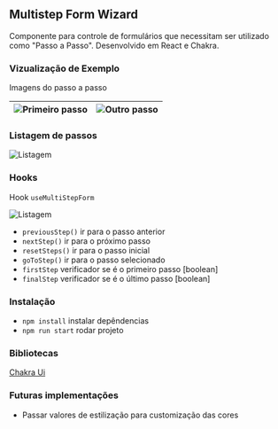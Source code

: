 ## Multistep Form Wizard

Componente para controle de formulários que necessitam ser utilizado como "Passo a Passo". Desenvolvido em React e Chakra.

### Vizualização de Exemplo

Imagens do passo a passo

| ![Primeiro passo](https://github.com/ericut/multistepform.io/blob/master/.doc/imgs/step1.png) | ![Outro passo](https://github.com/ericut/multistepform.io/blob/master/.doc/imgs/step2.png) |
| ------------------------------------------------------------------------------------------ | --------------------------------------------------------------------------------------- |

### Listagem de passos

![Listagem](https://github.com/ericut/multistepform.io/blob/master/.doc/imgs/stepslist.png)

### Hooks

Hook `useMultiStepForm`

![Listagem](https://github.com/ericut/multistepform.io/blob/master/.doc/imgs/useMultiStepForm.png)

- `previousStep()` ir para o passo anterior
- `nextStep()` ir para o próximo passo
- `resetSteps()` ir para o passo inicial
- `goToStep()` ir para o passo selecionado
- `firstStep` verificador se é o primeiro passo [boolean]
- `finalStep` verificador se é o último passo [boolean]

### Instalação

- `npm install` instalar depêndencias
- `npm run start` rodar projeto

### Bibliotecas

[Chakra Ui](https://chakra-ui.com/)

### Futuras implementações

- Passar valores de estilização para customização das cores
